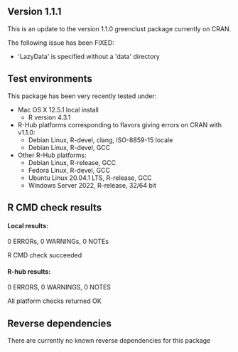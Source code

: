 ## Version 1.1.1

This is an update to the version 1.1.0 greenclust package currently on CRAN.

The following issue has been FIXED:

*  'LazyData' is specified without a 'data' directory 


## Test environments

This package has been very recently tested under:

* Mac OS X 12.5.1 local install
    * R version 4.3.1
* R-Hub platforms corresponding to flavors giving errors on CRAN with v1.1.0:
    * Debian Linux, R-devel, clang, ISO-8859-15 locale
    * Debian Linux, R-devel, GCC
* Other R-Hub platforms:
    * Debian Linux, R-release, GCC
    * Fedora Linux, R-devel, GCC
    * Ubuntu Linux 20.04.1 LTS, R-release, GCC
    * Windows Server 2022, R-release, 32/64 bit


## R CMD check results

#### Local results:

0 ERRORs, 0 WARNINGs, 0 NOTEs

R CMD check succeeded


#### R-hub results:

0 ERRORS, 0 WARNINGS, 0 NOTES

All platform checks returned OK



## Reverse dependencies

There are currently no known reverse dependencies for this package
